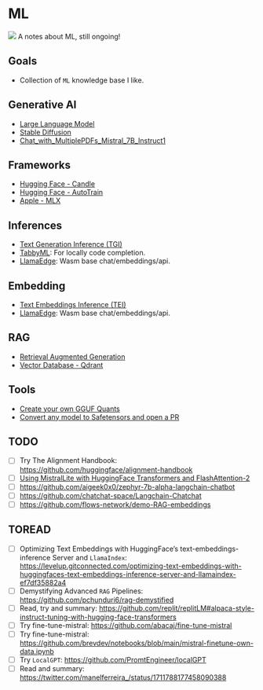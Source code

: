 # ML

![](/assets/kat.png) <span class="speech-bubble">A notes about ML, still ongoing!</span>

## Goals

- Collection of `ML` knowledge base I like.

## Generative AI

- [Large Language Model](large-language-model.md)
- [Stable Diffusion](stable-diffusion.md)
- [Chat_with_MultiplePDFs_Mistral_7B_Instruct1](rag/Chat_with_MultiplePDFs_Mistral_7B_Instruct1.ipynb)

## Frameworks

- [Hugging Face - Candle](frameworks/huggingface-candle.md)
- [Hugging Face - AutoTrain](frameworks/huggingface-autotrain.md)
- [Apple - MLX](frameworks/apple-mlx.md)

## Inferences

- [Text Generation Inference (TGI)](infer/huggingface-text-generation-inference.md)
- [TabbyML](infer/tabbyml.md): For locally code completion.
- [LlamaEdge](https://github.com/LlamaEdge/LlamaEdge): Wasm base chat/embeddings/api.

## Embedding

- [Text Embeddings Inference (TEI)](https://huggingface.co/docs/text-embeddings-inference/en/index)
- [LlamaEdge](https://github.com/LlamaEdge/LlamaEdge): Wasm base chat/embeddings/api.

## RAG

- [Retrieval Augmented Generation](rag/mod.md)
- [Vector Database - Qdrant](rag/vector-db-qdrant.md)

## Tools

- [Create your own GGUF Quants](https://huggingface.co/spaces/ggml-org/gguf-my-repo)
- [Convert any model to Safetensors and open a PR](https://huggingface.co/spaces/safetensors/convert)

## TODO

- [ ] Try The Alignment Handbook: https://github.com/huggingface/alignment-handbook
- [ ] [Using MistralLite with HuggingFace Transformers and FlashAttention-2](https://github.com/awslabs/extending-the-context-length-of-open-source-llms/blob/main/MistralLite/huggingface-transformers/example_usage.ipynb)
- [ ] https://github.com/aigeek0x0/zephyr-7b-alpha-langchain-chatbot
- [ ] https://github.com/chatchat-space/Langchain-Chatchat
- [ ] https://github.com/flows-network/demo-RAG-embeddings

## TOREAD

- [ ] Optimizing Text Embeddings with HuggingFace’s text-embeddings-inference Server and `LlamaIndex`: https://levelup.gitconnected.com/optimizing-text-embeddings-with-huggingfaces-text-embeddings-inference-server-and-llamaindex-ef7df35882a4
- [ ] Demystifying Advanced `RAG` Pipelines: https://github.com/pchunduri6/rag-demystified
- [ ] Read, try and summary: https://github.com/replit/replitLM#alpaca-style-instruct-tuning-with-hugging-face-transformers
- [ ] Try fine-tune-mistral: https://github.com/abacaj/fine-tune-mistral
- [ ] Try fine-tune-mistral: https://github.com/brevdev/notebooks/blob/main/mistral-finetune-own-data.ipynb
- [ ] Try `LocalGPT`: https://github.com/PromtEngineer/localGPT
- [ ] Read and summary: https://twitter.com/manelferreira_/status/1711788177458090388
